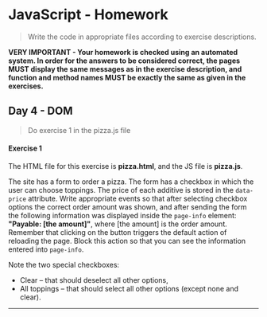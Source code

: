 # JavaScript - Homework
> Write the code in appropriate files according to exercise descriptions.

**VERY IMPORTANT - Your homework is checked using an automated system. In order for the answers to be considered correct, the pages MUST display the same messages as in the exercise description, and function and method names MUST be exactly the same as given in the exercises.**

## Day 4 - DOM
> Do exercise 1 in the pizza.js file

#### Exercise 1

The HTML file for this exercise is **pizza.html**, and the JS file is **pizza.js**.

The site has a form to order a pizza. The form has a checkbox in which the user can choose toppings.
The price of each additive is stored in the ```data-price``` attribute.
Write appropriate events so that after selecting checkbox options the correct order amount was shown, and after sending the form the following information was displayed inside the ```page-info``` element: **"Payable: [the amount]"**, where [the amount] is the order amount. Remember that clicking on the button triggers the default action of reloading the page. Block this action so that you can see the information entered into ```page-info```.

Note the two special checkboxes:
* Clear &ndash; that should deselect all other options,
* All toppings &ndash; that should select all other options (except none and clear).

-------------------------------------------------------------------------------
